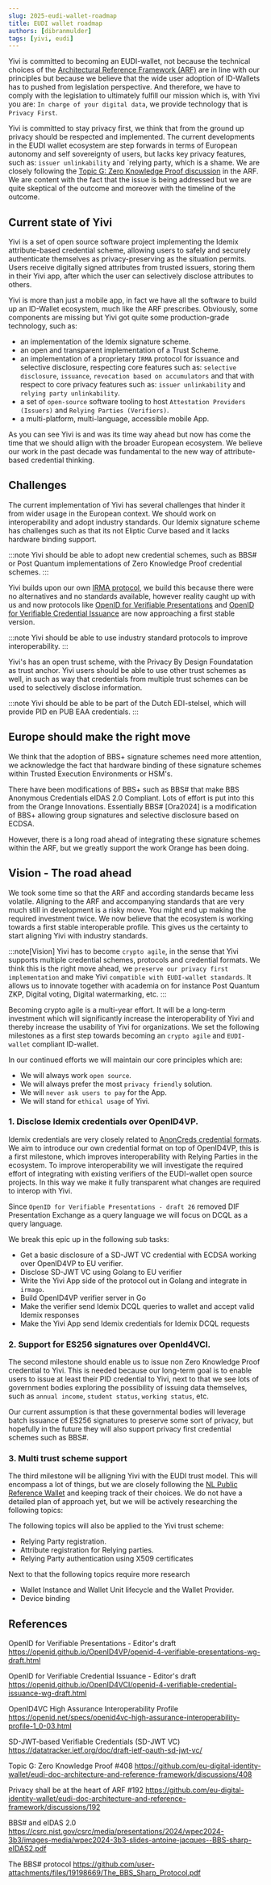 ```yaml
---
slug: 2025-eudi-wallet-roadmap
title: EUDI wallet roadmap
authors: [dibranmulder]
tags: [yivi, eudi]
---
```


Yivi is committed to becoming an EUDI-wallet, not because the technical choices of the [Architectural Reference Framework (ARF)](https://eu-digital-identity-wallet.github.io/eudi-doc-architecture-and-reference-framework/latest/) are in line with our principles but because we believe that the wide user adoption of ID-Wallets has to pushed from legislation perspective. And therefore, we have to comply with the legislation to ultimately fulfill our mission which is, with Yivi you are: `In charge of your digital data`, we provide technology that is `Privacy First`. 

Yivi is committed to stay privacy first, we think that from the ground up privacy should be respected and implemented. The current developments in the EUDI wallet ecosystem are step forwards in terms of European autonomy and self sovereignty of users, but lacks key privacy features, such as: `issuer unlinkability` and `relying party, which is a shame. We are closely following the [Topic G: Zero Knowledge Proof discussion](https://github.com/eu-digital-identity-wallet/eudi-doc-architecture-and-reference-framework/discussions/408) in the ARF. We are content with the fact that the issue is being addressed but we are quite skeptical of the outcome and moreover with the timeline of the outcome.

## Current state of Yivi
Yivi is a set of open source software project implementing the Idemix attribute-based credential scheme, allowing users to safely and securely authenticate themselves as privacy-preserving as the situation permits. Users receive digitally signed attributes from trusted issuers, storing them in their Yivi app, after which the user can selectively disclose attributes to others. 

Yivi is more than just a mobile app, in fact we have all the software to build up an ID-Wallet ecosystem, much like the ARF prescribes. Obviously, some components are missing but Yivi got quite some production-grade technology, such as:
- an implementation of the Idemix signature scheme.
- an open and transparent implementation of a Trust Scheme.
- an implementation of a proprietary `IRMA` protocol for issuance and selective disclosure, respecting core features such as: `selective disclosure`, `issuance`, `revocation based on accumulators` and that with respect to core privacy features such as: `issuer unlinkability` and `relying party unlinkability`. 
- a set of `open-source` software tooling to host `Attestation Providers (Issuers)` and `Relying Parties (Verifiers)`.
- a multi-platform, multi-language, accessible mobile App.

As you can see Yivi is and was its time way ahead but now has come the time that we should allign with the broader European ecosystem. We believe our work in the past decade was fundamental to the new way of attribute-based credential thinking.

## Challenges
The current implementation of Yivi has several challenges that hinder it from wider usage in the European context. We should work on interoperability and adopt industry standards. Our Idemix signature scheme has challenges such as that its not Eliptic Curve based and it lacks hardware binding support.

:::note
Yivi should be able to adopt new credential schemes, such as BBS# or Post Quantum implementations of Zero Knowledge Proof credential schemes.
:::

Yivi builds upon our own [IRMA protocol](http://localhost:3000/irma-protocol), we build this because there were no alternatives and no standards available, however reality caught up with us and now protocols like [OpenID for Verifiable Presentations](https://openid.github.io/OpenID4VP/openid-4-verifiable-presentations-wg-draft.html) and [OpenID for Verifiable Credential Issuance](https://openid.github.io/OpenID4VCI/openid-4-verifiable-credential-issuance-wg-draft.html) are now approaching a first stable version.

:::note
Yivi should be able to use industry standard protocols to improve interoperability.
:::

Yivi's has an open trust scheme, with the Privacy By Design Foundatation as trust anchor. Yivi users should be able to use other trust schemes as well, in such as way that credentials from multiple trust schemes can be used to selectively disclose information.

:::note
Yivi should be able to be part of the Dutch EDI-stelsel, which will provide PID en PUB EAA credentials.
:::

## Europe should make the right move
We think that the adoption of BBS+ signature schemes need more attention, we acknowledge the fact that hardware binding of these signature schemes within Trusted Execution Environments or HSM's.

There have been modifications of BBS+ such as BBS# that make BBS Anonymous Credentials eIDAS 2.0 Compliant. Lots of effort is put into this from the Orange Innovations. Essentially BBS# [Ora2024] is a modification of BBS+ allowing group signatures and selective disclosure based on ECDSA.

However, there is a long road ahead of integrating these signature schemes within the ARF, but we greatly support the work Orange has been doing.

## Vision - The road ahead
We took some time so that the ARF and according standards became less volatile. Aligning to the ARF and accompanying standards that are very much still in development is a risky move. You might end up making the required investment twice. We now believe that the ecosystem is working towards a first stable interoperable profile. This gives us the certainty to start aligning Yivi with industry standards.

:::note[Vision]
Yivi has to become `crypto agile`, in the sense that Yivi supports multiple credential schemes, protocols and credential formats. We think this is the right move ahead, we `preserve our privacy first implementation` and make Yivi `compatible with EUDI-wallet standards`. It allows us to innovate together with academia on for instance Post Quantum ZKP, Digital voting, Digital watermarking, etc.
:::

Becoming crypto agile is a multi-year effort. It will be a long-term investment which will significantly increase the interoperability of Yivi and thereby increase the usability of Yivi for organizations. We set the following milestones as a first step towards becoming an `crypto agile` and `EUDI-wallet` compliant ID-wallet.

In our continued efforts we will maintain our core principles which are:
- We will always work `open source`.
- We will always prefer the most `privacy friendly` solution.
- We will `never ask users to pay` for the App.
- We will stand for `ethical usage` of Yivi.

### 1. Disclose Idemix credentials over OpenID4VP.

Idemix credentials are very closely related to [AnonCreds credential formats](https://openid.net/specs/openid-4-verifiable-presentations-1_0.html#name-anoncreds). We aim to introduce our own credential format on top of OpenID4VP, this is a first milestone, which improves interoperability with Relying Parties in the ecosystem. To improve interoperability we will investigate the required effort of integrating with existing verifiers of the EUDI-wallet open source projects. In this way we make it fully transparent what changes are required to interop with Yivi.

Since `OpenID for Verifiable Presentations - draft 26` removed DIF Presentation Exchange as a query language we will focus on DCQL as a query language. 

We break this epic up in the following sub tasks:

- Get a basic disclosure of a SD-JWT VC credential with ECDSA working over OpenID4VP to EU verifier.
- Disclose SD-JWT VC using Golang to EU verifier
- Write the Yivi App side of the protocol out in Golang and integrate in `irmago`.
- Build OpenID4VP verifier server in Go
- Make the verifier send Idemix DCQL queries to wallet and accept valid Idemix responses
- Make the Yivi App send Idemix credentials for Idemix DCQL requests

### 2. Support for ES256 signatures over OpenId4VCI.
The second milestone should enable us to issue non Zero Knowledge Proof credential to Yivi. This is needed because our long-term goal is to enable users to issue at least their PID credential to Yivi, next to that we see lots of government bodies exploring the possibility of issuing data themselves, such as `annual income`, `student status`, `working status`, etc.

Our current assumption is that these governmental bodies will leverage batch issuance of ES256 signatures to preserve some sort of privacy, but hopefully in the future they will also support privacy first credential schemes such as BBS#.

### 3. Multi trust scheme support
The third milestone will be alligning Yivi with the EUDI trust model. This will encompass a lot of things, but we are closely following the [NL Public Reference Wallet](https://github.com/MinBZK/nl-wallet) and keeping track of their choices. We do not have a detailed plan of approach yet, but we will be actively researching the following topics:

The following topics will also be applied to the Yivi trust scheme:
- Relying Party registration.
- Attribute registration for Relying parties.
- Relying Party authentication using X509 certificates

Next to that the following topics require more research
- Wallet Instance and Wallet Unit lifecycle and the Wallet Provider.
- Device binding 

## References

OpenID for Verifiable Presentations - Editor's draft
https://openid.github.io/OpenID4VP/openid-4-verifiable-presentations-wg-draft.html

OpenID for Verifiable Credential Issuance - Editor's draft
https://openid.github.io/OpenID4VCI/openid-4-verifiable-credential-issuance-wg-draft.html

OpenID4VC High Assurance Interoperability Profile
https://openid.net/specs/openid4vc-high-assurance-interoperability-profile-1_0-03.html

SD-JWT-based Verifiable Credentials (SD-JWT VC)
https://datatracker.ietf.org/doc/draft-ietf-oauth-sd-jwt-vc/

Topic G: Zero Knowledge Proof #408
https://github.com/eu-digital-identity-wallet/eudi-doc-architecture-and-reference-framework/discussions/408

Privacy shall be at the heart of ARF #192
https://github.com/eu-digital-identity-wallet/eudi-doc-architecture-and-reference-framework/discussions/192

BBS# and eIDAS 2.0
https://csrc.nist.gov/csrc/media/presentations/2024/wpec2024-3b3/images-media/wpec2024-3b3-slides-antoine-jacques--BBS-sharp-eIDAS2.pdf

The BBS# protocol
https://github.com/user-attachments/files/19198669/The_BBS_Sharp_Protocol.pdf